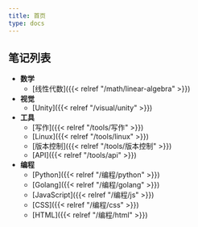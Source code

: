 ```yaml
---
title: 首页
type: docs
---
```


## 笔记列表

- **数学**
  - [线性代数]({{< relref "/math/linear-algebra" >}})
- **视觉**
  - [Unity]({{< relref "/visual/unity" >}})
- **工具**
  - [写作]({{< relref "/tools/写作" >}})
  - [Linux]({{< relref "/tools/linux" >}})
  - [版本控制]({{< relref "/tools/版本控制" >}})
  - [API]({{< relref "/tools/api" >}})
- **编程**
  - [Python]({{< relref "/编程/python" >}})
  - [Golang]({{< relref "/编程/golang" >}})
  - [JavaScript]({{< relref "/编程/js" >}})
  - [CSS]({{< relref "/编程/css" >}})
  - [HTML]({{< relref "/编程/html" >}})
